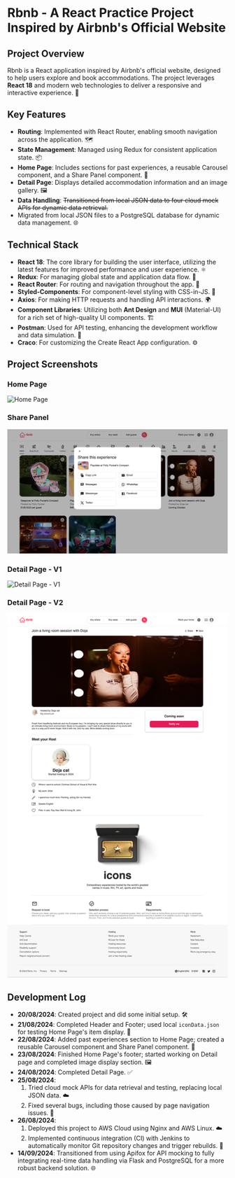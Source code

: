 # Rbnb - A React Practice Project Inspired by Airbnb's Official Website

## Project Overview

Rbnb is a React application inspired by Airbnb's official website, designed to help users explore and book accommodations. The project leverages **React 18** and modern web technologies to deliver a responsive and interactive experience. 🌟

## Key Features

- **Routing**: Implemented with React Router, enabling smooth navigation across the application. 🗺️
- **State Management**: Managed using Redux for consistent application state. 📦
- **Home Page**: Includes sections for past experiences, a reusable Carousel component, and a Share Panel component. 🏡
- **Detail Page**: Displays detailed accommodation information and an image gallery. 🖼️
- **Data Handling**: ~~Transitioned from local JSON data to four cloud mock APIs for dynamic data retrieval.~~ <br/>
- Migrated from local JSON files to a PostgreSQL database for dynamic data management. 🌐

## Technical Stack

- **React 18**: The core library for building the user interface, utilizing the latest features for improved performance and user experience. ⚛️
- **Redux**: For managing global state and application data flow. 🔄
- **React Router**: For routing and navigation throughout the app. 🚪
- **Styled-Components**: For component-level styling with CSS-in-JS. 🎨
- **Axios**: For making HTTP requests and handling API interactions. 🌍
- **Component Libraries**: Utilizing both **Ant Design** and **MUI** (Material-UI) for a rich set of high-quality UI components. 🏗️
- **Postman**: Used for API testing, enhancing the development workflow and data simulation. 🧪
- **Craco**: For customizing the Create React App configuration. ⚙️

## Project Screenshots

### Home Page
![Home Page](./src/assets/project-screenshots/rbnb-home-page.jpg)

### Share Panel
![Share Panel](./src/assets/project-screenshots/rbnb-share-panel.jpg)

### Detail Page - V1
![Detail Page - V1](./src/assets/project-screenshots/rbnb-detail-page-v1.png)

### Detail Page - V2
![Detail Page - V2](./src/assets/project-screenshots/rbnb-detail-page-v2.png)

## Development Log

- **20/08/2024**: Created project and did some initial setup. 🛠️
- **21/08/2024**: Completed Header and Footer; used local `iconData.json` for testing Home Page's item display. 📄
- **22/08/2024**: Added past experiences section to Home Page; created a reusable Carousel component and Share Panel component. 🔄
- **23/08/2024**: Finished Home Page's footer; started working on Detail page and completed image display section. 🖼️
- **24/08/2024**: Completed Detail Page. ✅
- **25/08/2024**: 
  1. Tried cloud mock APIs for data retrieval and testing, replacing local JSON data. ☁️
  2. Fixed several bugs, including those caused by page navigation issues. 🐛
- **26/08/2024**: 
  1. Deployed this project to AWS Cloud using Nginx and AWS Linux. ☁️
  2. Implemented continuous integration (CI) with Jenkins to automatically monitor Git repository changes and trigger rebuilds. 🔧
- **14/09/2024**:
  Transitioned from using Apifox for API mocking to fully integrating real-time data handling via Flask and PostgreSQL for a more robust backend solution. 🌐
  



